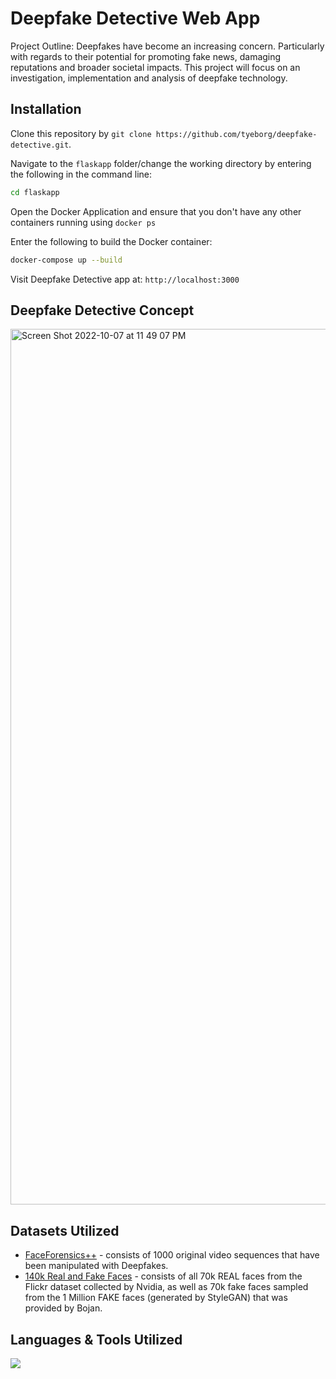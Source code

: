 # Deepfake Detective Web App

Project Outline: Deepfakes have become an increasing concern. Particularly with regards to their potential for promoting fake news, damaging reputations and broader societal impacts. This project will focus on an investigation, implementation and analysis of deepfake technology.

## Installation
Clone this repository by `git clone https://github.com/tyeborg/deepfake-detective.git`.

Navigate to the `flaskapp` folder/change the working directory by entering the following in the command line: 
```bash
cd flaskapp
```
Open the Docker Application and ensure that you don't have any other containers running using `docker ps`

Enter the following to build the Docker container:
```bash
docker-compose up --build
```
Visit Deepfake Detective app at: `http://localhost:3000`

## Deepfake Detective Concept
<img width="1401" alt="Screen Shot 2022-10-07 at 11 49 07 PM" src="https://user-images.githubusercontent.com/96035297/194673110-b8b3e1cf-a195-4fed-8712-88fa6c0be4bb.png">

## Datasets Utilized
* [FaceForensics++][1] - consists of 1000 original video sequences that have been manipulated with Deepfakes.
* [140k Real and Fake Faces][2] - consists of all 70k REAL faces from the Flickr dataset collected by Nvidia, as well as 70k fake faces sampled from the 1 Million FAKE faces (generated by StyleGAN) that was provided by Bojan.

[1]: https://www.kaggle.com/datasets/sorokin/faceforensics
[2]: https://www.kaggle.com/datasets/xhlulu/140k-real-and-fake-faces

## Languages & Tools Utilized

<p float="left">
  <a href="https://skillicons.dev">
    <img src="https://skillicons.dev/icons?i=js,python,flask,html,css,docker,git,vscode" />
  </a>
</p>
